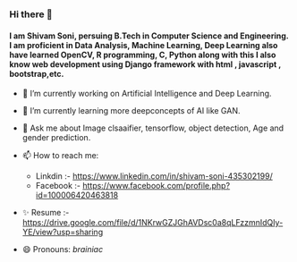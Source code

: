 ### Hi there 👋
#### I am Shivam Soni, persuing B.Tech in Computer Science and Engineering. I am proficient in Data Analysis, Machine Learning, Deep Learning also have learned OpenCV, R programming, C, Python along with this I also know web development using Django framework with html , javascript , bootstrap,etc.

- 🔭 I’m currently working on Artificial Intelligence and Deep Learning.
- 🌱 I’m currently learning more deepconcepts of AI like GAN.
- 💬 Ask me about Image clsaaifier, tensorflow, object detection, Age and gender prediction.
- 📫 How to reach me: 
   * Linkdin  :- https://www.linkedin.com/in/shivam-soni-435302199/
   * Facebook :- https://www.facebook.com/profile.php?id=100006420463818
 
- ✨ Resume :- https://drive.google.com/file/d/1NKrwGZJGhAVDsc0a8qLFzzmnIdQIy-YE/view?usp=sharing
- 😄 Pronouns: *brainiac*
<!--
**ShivamSoni11/ShivamSoni11** is a ✨ _special_ ✨ repository because its `README.md` (this file) appears on your GitHub profile.

Here are some ideas to get you started:

- 🔭 I’m currently working on ...
- 🌱 I’m currently learning ...
- 👯 I’m looking to collaborate on ...
- 🤔 I’m looking for help with ...
- 💬 Ask me about ...
- 📫 How to reach me: ...
- 😄 Pronouns: ...
- ⚡ Fun fact: ...
-->
